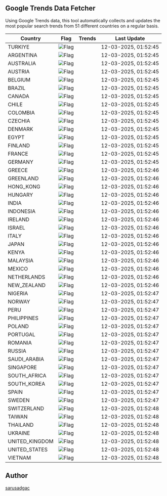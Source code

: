 
## Google Trends Data Fetcher

Using Google Trends data, this tool automatically collects and updates the most popular search trends from 51 different countries on a regular basis.


| Country | Flag | Trends | Last Update |
| --- | --- | --- | --- |
| TURKIYE | ![Flag](https://flagcdn.com/16x12/tr.png) |  | 12-03-2025, 01:52:45 |
| ARGENTINA | ![Flag](https://flagcdn.com/16x12/ar.png) |  | 12-03-2025, 01:52:45 |
| AUSTRALIA | ![Flag](https://flagcdn.com/16x12/au.png) |  | 12-03-2025, 01:52:45 |
| AUSTRIA | ![Flag](https://flagcdn.com/16x12/at.png) |  | 12-03-2025, 01:52:45 |
| BELGIUM | ![Flag](https://flagcdn.com/16x12/be.png) |  | 12-03-2025, 01:52:45 |
| BRAZIL | ![Flag](https://flagcdn.com/16x12/br.png) |  | 12-03-2025, 01:52:45 |
| CANADA | ![Flag](https://flagcdn.com/16x12/ca.png) |  | 12-03-2025, 01:52:45 |
| CHILE | ![Flag](https://flagcdn.com/16x12/cl.png) |  | 12-03-2025, 01:52:45 |
| COLOMBIA | ![Flag](https://flagcdn.com/16x12/co.png) |  | 12-03-2025, 01:52:45 |
| CZECHIA | ![Flag](https://flagcdn.com/16x12/cz.png) |  | 12-03-2025, 01:52:45 |
| DENMARK | ![Flag](https://flagcdn.com/16x12/dk.png) |  | 12-03-2025, 01:52:45 |
| EGYPT | ![Flag](https://flagcdn.com/16x12/eg.png) |  | 12-03-2025, 01:52:45 |
| FINLAND | ![Flag](https://flagcdn.com/16x12/fi.png) |  | 12-03-2025, 01:52:45 |
| FRANCE | ![Flag](https://flagcdn.com/16x12/fr.png) |  | 12-03-2025, 01:52:45 |
| GERMANY | ![Flag](https://flagcdn.com/16x12/de.png) |  | 12-03-2025, 01:52:45 |
| GREECE | ![Flag](https://flagcdn.com/16x12/gr.png) |  | 12-03-2025, 01:52:46 |
| GREENLAND | ![Flag](https://flagcdn.com/16x12/gl.png) |  | 12-03-2025, 01:52:46 |
| HONG_KONG | ![Flag](https://flagcdn.com/16x12/hk.png) |  | 12-03-2025, 01:52:46 |
| HUNGARY | ![Flag](https://flagcdn.com/16x12/hu.png) |  | 12-03-2025, 01:52:46 |
| INDIA | ![Flag](https://flagcdn.com/16x12/in.png) |  | 12-03-2025, 01:52:46 |
| INDONESIA | ![Flag](https://flagcdn.com/16x12/id.png) |  | 12-03-2025, 01:52:46 |
| IRELAND | ![Flag](https://flagcdn.com/16x12/ie.png) |  | 12-03-2025, 01:52:46 |
| ISRAEL | ![Flag](https://flagcdn.com/16x12/il.png) |  | 12-03-2025, 01:52:46 |
| ITALY | ![Flag](https://flagcdn.com/16x12/it.png) |  | 12-03-2025, 01:52:46 |
| JAPAN | ![Flag](https://flagcdn.com/16x12/jp.png) |  | 12-03-2025, 01:52:46 |
| KENYA | ![Flag](https://flagcdn.com/16x12/ke.png) |  | 12-03-2025, 01:52:46 |
| MALAYSIA | ![Flag](https://flagcdn.com/16x12/my.png) |  | 12-03-2025, 01:52:46 |
| MEXICO | ![Flag](https://flagcdn.com/16x12/mx.png) |  | 12-03-2025, 01:52:46 |
| NETHERLANDS | ![Flag](https://flagcdn.com/16x12/nl.png) |  | 12-03-2025, 01:52:46 |
| NEW_ZEALAND | ![Flag](https://flagcdn.com/16x12/nz.png) |  | 12-03-2025, 01:52:46 |
| NIGERIA | ![Flag](https://flagcdn.com/16x12/ng.png) |  | 12-03-2025, 01:52:47 |
| NORWAY | ![Flag](https://flagcdn.com/16x12/no.png) |  | 12-03-2025, 01:52:47 |
| PERU | ![Flag](https://flagcdn.com/16x12/pe.png) |  | 12-03-2025, 01:52:47 |
| PHILIPPINES | ![Flag](https://flagcdn.com/16x12/ph.png) |  | 12-03-2025, 01:52:47 |
| POLAND | ![Flag](https://flagcdn.com/16x12/pl.png) |  | 12-03-2025, 01:52:47 |
| PORTUGAL | ![Flag](https://flagcdn.com/16x12/pt.png) |  | 12-03-2025, 01:52:47 |
| ROMANIA | ![Flag](https://flagcdn.com/16x12/ro.png) |  | 12-03-2025, 01:52:47 |
| RUSSIA | ![Flag](https://flagcdn.com/16x12/ru.png) |  | 12-03-2025, 01:52:47 |
| SAUDI_ARABIA | ![Flag](https://flagcdn.com/16x12/sa.png) |  | 12-03-2025, 01:52:47 |
| SINGAPORE | ![Flag](https://flagcdn.com/16x12/sg.png) |  | 12-03-2025, 01:52:47 |
| SOUTH_AFRICA | ![Flag](https://flagcdn.com/16x12/za.png) |  | 12-03-2025, 01:52:47 |
| SOUTH_KOREA | ![Flag](https://flagcdn.com/16x12/kr.png) |  | 12-03-2025, 01:52:47 |
| SPAIN | ![Flag](https://flagcdn.com/16x12/es.png) |  | 12-03-2025, 01:52:47 |
| SWEDEN | ![Flag](https://flagcdn.com/16x12/se.png) |  | 12-03-2025, 01:52:47 |
| SWITZERLAND | ![Flag](https://flagcdn.com/16x12/ch.png) |  | 12-03-2025, 01:52:48 |
| TAIWAN | ![Flag](https://flagcdn.com/16x12/tw.png) |  | 12-03-2025, 01:52:48 |
| THAILAND | ![Flag](https://flagcdn.com/16x12/th.png) |  | 12-03-2025, 01:52:48 |
| UKRAINE | ![Flag](https://flagcdn.com/16x12/ua.png) |  | 12-03-2025, 01:52:48 |
| UNITED_KINGDOM | ![Flag](https://flagcdn.com/16x12/gb.png) |  | 12-03-2025, 01:52:48 |
| UNITED_STATES | ![Flag](https://flagcdn.com/16x12/us.png) |  | 12-03-2025, 01:52:48 |
| VIETNAM | ![Flag](https://flagcdn.com/16x12/vn.png) |  | 12-03-2025, 01:52:48 |


## Author
 [sarusadgac](https://x.com/sarusadgac)
